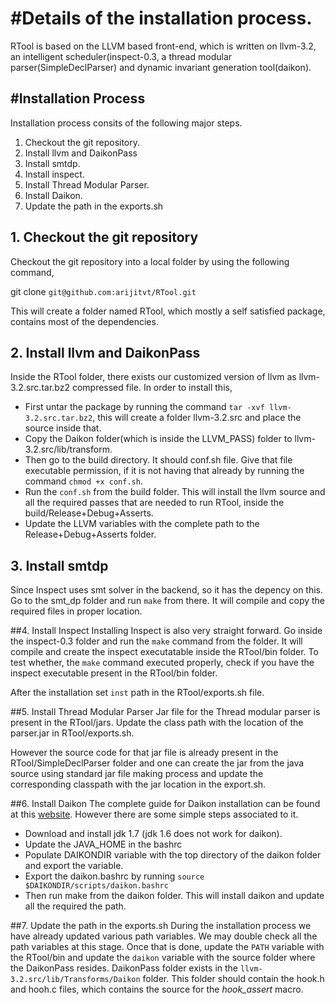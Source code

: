 #Details of the installation process.
=========================================
RTool is based on the  LLVM based front-end, which is written on llvm-3.2,
an intelligent scheduler(inspect-0.3, a thread modular parser(SimpleDeclParser) and 
dynamic invariant generation tool(daikon).

#Installation Process
------------------------------------------
Installation process consits of the following major steps.
  1. Checkout the git repository.
  2. Install llvm and DaikonPass
  3. Install smtdp.
  4. Install inspect.
  5. Install Thread Modular Parser.
  6. Install Daikon.  
  7. Update the path in the exports.sh 


## 1. Checkout the git repository
Checkout the git repository into a local folder by using the following command,

git clone `git@github.com:arijitvt/RTool.git`

This will create a folder named RTool, which mostly a self satisfied package, contains most of the dependencies. 

## 2. Install llvm and DaikonPass
Inside the RTool folder, there exists our customized version of llvm as llvm-3.2.src.tar.bz2 compressed file. In order to install this,
  - First untar the package by running the command `tar -xvf llvm-3.2.src.tar.bz2`, this will create a folder llvm-3.2.src and place the source inside that.
  - Copy the Daikon folder(which is inside the LLVM_PASS) folder to llvm-3.2.src/lib/transform.
  - Then go to the build directory. It should conf.sh file. Give that file executable permission, if it is not having that already by running the command `chmod +x conf.sh`.
  - Run the `conf.sh` from the build folder. This will install the llvm source and all the required passes that are needed to run RTool, inside the build/Release+Debug+Asserts.
  - Update the LLVM variables with the complete path to the Release+Debug+Asserts folder.

## 3. Install smtdp
Since Inspect uses smt solver in the backend, so it has the depency on this. Go to the smt_dp folder and run `make` from there. It will compile and copy the required files in proper location.

##4. Install Inspect
  Installing Inspect is also very straight forward. Go inside the inspect-0.3 folder and run the `make` command from the folder. It will compile and create the inspect executatable inside the RTool/bin folder. To test whether, the `make` command executed properly, check if you have the  inspect executable present in the RTool/bin folder. 
  
  After the installation set `inst` path in the RTool/exports.sh file.

##5. Install Thread Modular Parser
Jar file for the Thread modular parser is present in the RTool/jars. Update the class path with the location of the parser.jar in RTool/exports.sh.

However the source code for that jar file is already present in the RTool/SimpleDeclParser folder and one can create the jar from the java source using standard jar file making process and update the corresponding classpath with the jar location in the export.sh.

##6. Install Daikon
The complete guide for Daikon installation can be found at this [website](http://plse.cs.washington.edu/daikon/download/doc/daikon.html).
However there are some simple steps associated to it.
 - Download and install jdk 1.7 \(jdk 1.6 does not work for daikon\).
 - Update the JAVA_HOME in the bashrc
 - Populate DAIKONDIR variable with the top directory of the daikon folder and export the variable.
 - Export the daikon.bashrc by running `source $DAIKONDIR/scripts/daikon.bashrc`
 - Then run make from the daikon folder. This will install daikon and update all the required the path.

##7. Update the path in the exports.sh 
During the installation process we have already updated various path variables. We may double check all the path variables at this stage. Once that is done, update the `PATH` variable with the RTool/bin and update the `daikon` variable with the source folder where the DaikonPass resides. DaikonPass folder exists in the `llvm-3.2.src/lib/Transforms/Daikon` folder. This folder should contain the hook.h and hooh.c files, which contains the source for the *hook_assert* macro.

